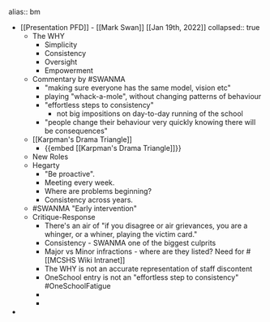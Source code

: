 alias:: bm

- [[Presentation PFD]] - [[Mark Swan]] [[Jan 19th, 2022]]
  collapsed:: true
	- The WHY
		- Simplicity
		- Consistency
		- Oversight
		- Empowerment
	- Commentary by #SWANMA
		- "making sure everyone has the same model, vision etc"
		- playing "whack-a-mole", without changing patterns of behaviour
		- "effortless steps to consistency"
			- not big impositions on day-to-day running of the school
		- "people change their behaviour very quickly knowing there will be consequences"
	- [[Karpman's Drama Triangle]]
		- {{embed [[Karpman's Drama Triangle]]}}
	- New Roles
	- Hegarty
		- "Be proactive".
		- Meeting every week.
		- Where are problems beginning?
		- Consistency across years.
	- #SWANMA "Early intervention"
	- Critique-Response
		- There's an air of "if you disagree or air grievances, you are a whinger, or a whiner, playing the victim card."
		- Consistency - SWANMA one of the biggest culprits
		- Major vs Minor infractions - where are they listed? Need for #[[MCSHS Wiki Intranet]]
		- The WHY is not an accurate representation of staff discontent
		- OneSchool entry is not an "effortless step to consistency" #OneSchoolFatigue
		-
		-
-